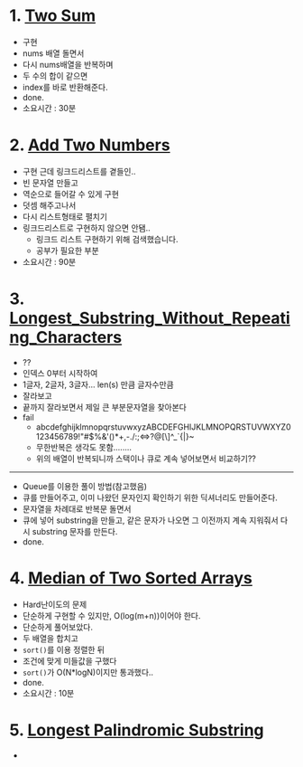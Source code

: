 # 1. <a href="https://leetcode.com/problems/two-sum/">Two Sum</a>
- 구현
- nums 배열 돌면서
- 다시 nums배열을 반복하며
- 두 수의 합이 같으면
- index를 바로 반환해준다.
- done.
- 소요시간 : 30분

# 2. <a href="https://leetcode.com/problems/add-two-numbers/">Add Two Numbers</a>
- 구현 근데 링크드리스트를 곁들인..
- 빈 문자열 만들고
- 역순으로 들어갈 수 있게 구현
- 덧셈 해주고나서
- 다시 리스트형태로 펼치기
- 링크드리스트로 구현하지 않으면 안됌..
  - 링크드 리스트 구현하기 위해 검색했습니다.
  - 공부가 필요한 부분
- 소요시간 : 90분

# 3. <a href="https://leetcode.com/problems/longest-substring-without-repeating-characters/">Longest_Substring_Without_Repeating_Characters</a>
- ??
- 인덱스 0부터 시작하여
- 1글자, 2글자, 3글자... len(s) 만큼 글자수만큼
- 잘라보고
- 끝까지 잘라보면서 제일 큰 부분문자열을 찾아본다
- fail
  - abcdefghijklmnopqrstuvwxyzABCDEFGHIJKLMNOPQRSTUVWXYZ0123456789!\"#$%&'()*+,-./:;<=>?@[\\]^_`{|}~
  - 무한반복은 생각도 못함........
  - 위의 배열이 반복되니까 스택이나 큐로 계속 넣어보면서 비교하기??
----
- Queue를 이용한 풀이 방법(참고했음)
- 큐를 만들어주고, 이미 나왔던 문자인지 확인하기 위한 딕셔너리도 만들어준다.
- 문자열을 차례대로 반복문 돌면서
- 큐에 넣어 substring을 만들고, 같은 문자가 나오면 그 이전까지 계속 지워줘서 다시 substring 문자를 만든다.
- done.

# 4. <a href="https://leetcode.com/problems/median-of-two-sorted-arrays/">Median of Two Sorted Arrays</a>
- Hard난이도의 문제
- 단순하게 구현할 수 있지만, O(log(m+n))이어야 한다.
- 단순하게 풀어보았다.
- 두 배열을 합치고
- `sort()`를 이용 정렬한 뒤
- 조건에 맞게 미들값을 구했다
- `sort()`가 O(N*logN)이지만 통과했다..
- done.
- 소요시간 : 10분

# 5. <a href="https://leetcode.com/problems/longest-palindromic-substring/">Longest Palindromic Substring</a>
- 
